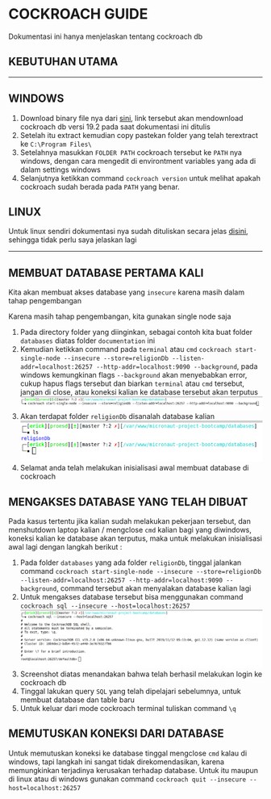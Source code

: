 # COCKROACH GUIDE

Dokumentasi ini hanya menjelaskan tentang cockroach db

## KEBUTUHAN UTAMA

---

## WINDOWS

1. Download binary file nya dari [sini](https://binaries.cockroachdb.com/cockroach-v19.2.0.windows-6.2-amd64.zip), link tersebut akan mendownload cockroach db versi 19.2 pada saat dokumentasi ini ditulis
2. Setelah itu extract kemudian copy pastekan folder yang telah terextract ke `C:\Program Files\`
3. Setelahnya masukkan `FOLDER PATH` cockroach tersebut ke `PATH` nya windows, dengan cara mengedit di environtment variables yang ada di dalam settings windows
4. Selanjutnya ketikkan command `cockroach version` untuk melihat apakah cockroach sudah berada pada `PATH` yang benar.

## LINUX

Untuk linux sendiri dokumentasi nya sudah dituliskan secara jelas [disini](https://www.cockroachlabs.com/docs/stable/install-cockroachdb-linux.html), sehingga tidak perlu saya jelaskan lagi

---

## MEMBUAT DATABASE PERTAMA KALI

Kita akan membuat akses database yang `insecure` karena masih dalam tahap pengembangan

Karena masih tahap pengembangan, kita gunakan single node saja

1. Pada directory folder yang diinginkan, sebagai contoh kita buat folder `databases` diatas folder `documentation` ini
2. Kemudian ketikkan command pada `terminal` atau `cmd` `cockroach start-single-node --insecure --store=religionDb --listen-addr=localhost:26257 --http-addr=localhost:9090 --background`, pada windows kemungkinan flags `--background` akan menyebabkan error, cukup hapus flags tersebut dan biarkan `terminal` atau `cmd` tersebut, jangan di close, atau koneksi kalian ke database tersebut akan terputus
![terminal cockroach start](assets/cockroach/start.png)
3. Akan terdapat folder `religionDb` disanalah database kalian
![cockroach database](assets/cockroach/databases.png)
4. Selamat anda telah melakukan inisialisasi awal membuat database di cockroach

## MENGAKSES DATABASE YANG TELAH DIBUAT

Pada kasus tertentu jika kalian sudah melakukan pekerjaan tersebut, dan menshutdown laptop kalian / mengclose `cmd` kalian bagi yang diwindows, koneksi kalian ke database akan terputus, maka untuk melakukan inisialisasi awal lagi dengan langkah berikut :

1. Pada folder `databases` yang ada folder `religionDb`, tinggal jalankan command `cockroach start-single-node --insecure --store=religionDb --listen-addr=localhost:26257 --http-addr=localhost:9090 --background`, command tersebut akan menyalakan database kalian lagi
2. Untuk mengakses database tersebut bisa menggunakan command `cockroach sql --insecure --host=localhost:26257`
![login cockroach](assets/cockroach/login.png)
3. Screenshot diatas menandakan bahwa telah berhasil melakukan login ke cockroach db
4. Tinggal lakukan query `SQL` yang telah dipelajari sebelumnya, untuk membuat database dan table baru
5. Untuk keluar dari mode cockroach terminal tuliskan command `\q`

## MEMUTUSKAN KONEKSI DARI DATABASE

Untuk memutuskan koneksi ke database tinggal mengclose `cmd` kalau di windows, tapi langkah ini sangat tidak direkomendasikan, karena memungkinkan terjadinya kerusakan terhadap database. Untuk itu maupun di linux atau di windows gunakan command `cockroach quit --insecure --host=localhost:26257`
